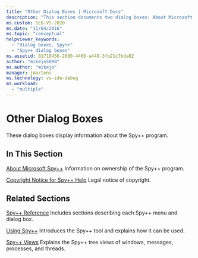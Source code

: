 ```yaml
---
title: "Other Dialog Boxes | Microsoft Docs"
description: "This section documents two dialog boxes: About Microsoft Spy++, and Copyright Notice for Spy++ Help."
ms.custom: SEO-VS-2020
ms.date: "11/04/2016"
ms.topic: "conceptual"
helpviewer_keywords:
  - "dialog boxes, Spy++"
  - "Spy++ dialog boxes"
ms.assetid: 81710456-2600-4468-a448-3fb21c7bda82
author: "mikejo5000"
ms.author: "mikejo"
manager: jmartens
ms.technology: vs-ide-debug
ms.workload:
  - "multiple"
---
```

# Other Dialog Boxes
These dialog boxes display information about the Spy++ program.

## In This Section
 [About Microsoft Spy++](../debugger/about-microsoft-spy-increment.md)
 Information on ownership of the Spy++ program.

 [Copyright Notice for Spy++ Help](../debugger/copyright-notice-for-spy-increment-help.md)
 Legal notice of copyright.

## Related Sections
 [Spy++ Reference](../debugger/spy-increment-reference.md)
 Includes sections describing each Spy++ menu and dialog box.

 [Using Spy++](../debugger/using-spy-increment.md)
 Introduces the Spy++ tool and explains how it can be used.

 [Spy++ Views](../debugger/spy-increment-views.md)
 Explains the Spy++ tree views of windows, messages, processes, and threads.